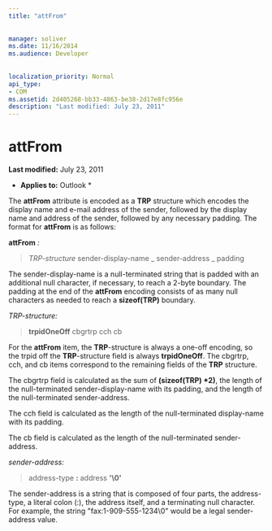 ```yaml
---
title: "attFrom"
 
 
manager: soliver
ms.date: 11/16/2014
ms.audience: Developer
 
 
localization_priority: Normal
api_type:
- COM
ms.assetid: 2d405268-bb33-4863-be38-2d17e8fc956e
description: "Last modified: July 23, 2011"
---
```


# attFrom

 **Last modified:** July 23, 2011 
  
 * **Applies to:** Outlook * 
  
The **attFrom** attribute is encoded as a **TRP** structure which encodes the display name and e-mail address of the sender, followed by the display name and address of the sender, followed by any necessary padding. The format for **attFrom** is as follows: 
  
 **attFrom** _:_
  
>  _TRP-structure_ sender-display-name  _ sender-address _ padding 
    
The sender-display-name is a null-terminated string that is padded with an additional null character, if necessary, to reach a 2-byte boundary. The padding at the end of the **attFrom** encoding consists of as many null characters as needed to reach a **sizeof(TRP)** boundary. 
  
 _TRP-structure:_
  
> **trpidOneOff** cbgrtrp cch cb 
    
For the **attFrom** item, the **TRP**-structure is always a one-off encoding, so the trpid off the **TRP**-structure field is always **trpidOneOff**. The cbgrtrp, cch, and cb items correspond to the remaining fields of the **TRP** structure. 
  
The cbgrtrp field is calculated as the sum of **(sizeof(TRP) \*2)**, the length of the null-terminated sender-display-name with its padding, and the length of the null-terminated sender-address.
  
The cch field is calculated as the length of the null-terminated display-name with its padding.
  
The cb field is calculated as the length of the null-terminated sender-address.
  
 _sender-address:_
  
> address-type **:** address **'\0'**
    
The sender-address is a string that is composed of four parts, the address-type, a literal colon (:), the address itself, and a terminating null character. For example, the string "fax:1-909-555-1234\0" would be a legal sender-address value.
  

